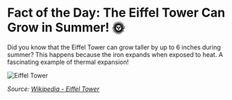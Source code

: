 # Fact of the Day: The Eiffel Tower Can Grow in Summer! 🌞

Did you know that the Eiffel Tower can grow taller by up to 6 inches during summer? This happens because the iron expands when exposed to heat. A fascinating example of thermal expansion!

![Eiffel Tower](https://upload.wikimedia.org/wikipedia/commons/a/a8/Tour_Eiffel_Wikimedia_Commons.jpg)

*Source: [Wikipedia - Eiffel Tower](https://en.wikipedia.org/wiki/Eiffel_Tower)*

